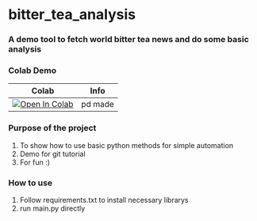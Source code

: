 # bitter_tea_analysis

### A demo tool to fetch world bitter tea news and do some basic analysis 

### Colab Demo
| Colab | Info
| --- | --- |
[![Open In Colab](https://colab.research.google.com/assets/colab-badge.svg)](https://colab.research.google.com/drive/1dGJgAHbHMnfgk-tiA7LZhWCdDsDkRzhP) | pd made
### Purpose of the project
1. To show how to use basic python methods for simple automation
2. Demo for git tutorial
3. For fun :)

### How to use
1. Follow requirements.txt to install necessary librarys
2. run main.py directly